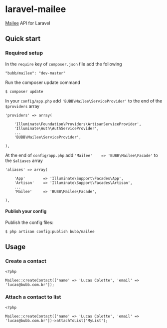 laravel-mailee
==============

[Mailee](http://mailee.me) API for Laravel

## Quick start

### Required setup
In the `require` key of `composer.json` file add the following

    "bubb/mailee": "dev-master"

Run the composer update command

    $ composer update

In your `config/app.php` add `'BUBB\Mailee\ServiceProvider'` to the end of the `$providers` array

    'providers' => array(

        'Illuminate\Foundation\Providers\ArtisanServiceProvider',
        'Illuminate\Auth\AuthServiceProvider',
        ...
        'BUBB\Mailee\ServiceProvider',

    ),

At the end of `config/app.php` add `'Mailee'    => 'BUBB\Mailee\Facade'` to the `$aliases` array

    'aliases' => array(

        'App'        => 'Illuminate\Support\Facades\App',
        'Artisan'    => 'Illuminate\Support\Facades\Artisan',
        ...
        'Mailee'   	 => 'BUBB\Mailee\Facade',

    ),

#### Publish your config

Publish the config files:

    $ php artisan config:publish bubb/mailee

## Usage

### Create a contact

	<?php

	Mailee::createContact(['name' => 'Lucas Colette', 'email' => 'lucas@bubb.com.br']);


### Attach a contact to list

	<?php

	Mailee::createContact(['name' => 'Lucas Colette', 'email' => 'lucas@bubb.com.br'])->attachToList('MyList');